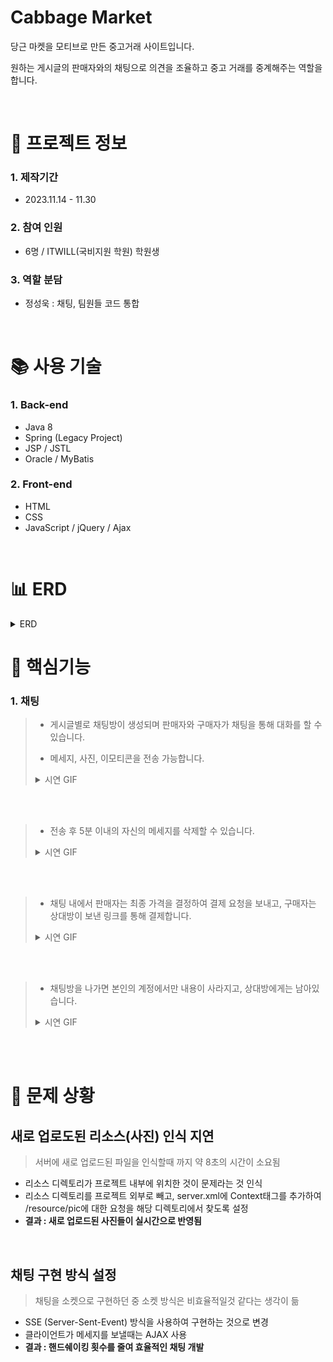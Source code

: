 # Cabbage Market

당근 마켓을 모티브로 만든 중고거래 사이트입니다.

원하는 게시글의 판매자와의 채팅으로 의견을 조율하고 중고 거래를 중계해주는 역할을 합니다.

<br />

# 📃 프로젝트 정보

### 1. 제작기간

- 2023.11.14 - 11.30

### 2. 참여 인원

- 6명 / ITWILL(국비지원 학원) 학원생

### 3. 역할 분담

- 정성욱 :  채팅, 팀원들 코드 통합

<br />

# 📚 사용 기술

### 1. Back-end

 - Java 8
 - Spring (Legacy Project)
 - JSP / JSTL
 - Oracle / MyBatis

### 2. Front-end

 - HTML
 - CSS
 - JavaScript / jQuery / Ajax

<br />

# 📊 ERD

<details>
<summary>ERD</summary>
<div markdown="1" style="padding-left: 15px;">
<img src="https://github.com/jsw4795/Music_Station/assets/33516979/c94ec47d-1709-49c8-a07f-6d62ce3578a6" width="1000px"/> 
</div>
</details>

# 🔑 핵심기능

### 1. 채팅

> - 게시글별로 채팅방이 생성되며 판매자와 구매자가 채팅을 통해 대화를 할 수 있습니다.
>
> - 메세지, 사진, 이모티콘을 전송 가능합니다.
>
> <details>
> <summary>시연 GIF</summary>
> <div markdown="1" style="padding-left: 15px;">
> <img src="https://github.com/jsw4795/Music_Station/assets/33516979/73b6fd5c-02f3-445c-966e-c2ed57fdbff7" width="1000px"/> 
> </div>
> </details>
<br />
<br />

> - 전송 후 5분 이내의 자신의 메세지를 삭제할 수 있습니다.
>
> <details>
> <summary>시연 GIF</summary>
> <div markdown="1" style="padding-left: 15px;">
> <img src="https://github.com/jsw4795/Music_Station/assets/33516979/d66b1e91-f898-4e4e-98cf-8eb2c10a2a40" width="1000px"/> 
> </div>
> </details>
<br />
<br />

> - 채팅 내에서 판매자는 최종 가격을 결정하여 결제 요청을 보내고, 구매자는 상대방이 보낸 링크를 통해 결제합니다.
>
> <details>
> <summary>시연 GIF</summary>
> <div markdown="1" style="padding-left: 15px;">
> <img src="https://github.com/jsw4795/Music_Station/assets/33516979/1f029e48-a17c-42d3-a2bb-034a32e92a23" width="1000px"/> 
> </div>
> </details>
<br />
<br />

> - 채팅방을 나가면 본인의 계정에서만 내용이 사라지고, 상대방에게는 남아있습니다.
>
> <details>
> <summary>시연 GIF</summary>
> <div markdown="1" style="padding-left: 15px;">
> <img src="https://github.com/jsw4795/Music_Station/assets/33516979/fe5c8db3-ee45-481c-afba-79d928fb391e" width="1000px"/> 
> </div>
> </details>
<br />


<br />

# 🚨 문제 상황
## 새로 업로도된 리소스(사진) 인식 지연
> 서버에 새로 업로드된 파일을 인식할때 까지 약 8초의 시간이 소요됨
- 리소스 디렉토리가 프로젝트 내부에 위치한 것이 문제라는 것 인식
- 리소스 디렉토리를 프로젝트 외부로 빼고, server.xml에 Context태그를 추가하여 /resource/pic에 대한 요청을 해당 디렉토리에서 찾도록 설정
- **결과 : 새로 업로드된 사진들이 실시간으로 반영됨**
<br />

## 채팅 구현 방식 설정
> 채팅을 소켓으로 구현하던 중 소켓 방식은 비효율적일것 같다는 생각이 듦
- SSE (Server-Sent-Event) 방식을 사용하여 구현하는 것으로 변경
- 클라이언트가 메세지를 보낼때는 AJAX 사용
- **결과 : 핸드쉐이킹 횟수를 줄여 효율적인 채팅 개발**

